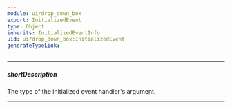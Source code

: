 ```yaml
---
module: ui/drop_down_box
export: InitializedEvent
type: Object
inherits: InitializedEventInfo
uid: ui/drop_down_box:InitializedEvent
generateTypeLink: 
---
```

---
##### shortDescription
The type of the initialized event handler's argument.

---
<!-- Description goes here -->